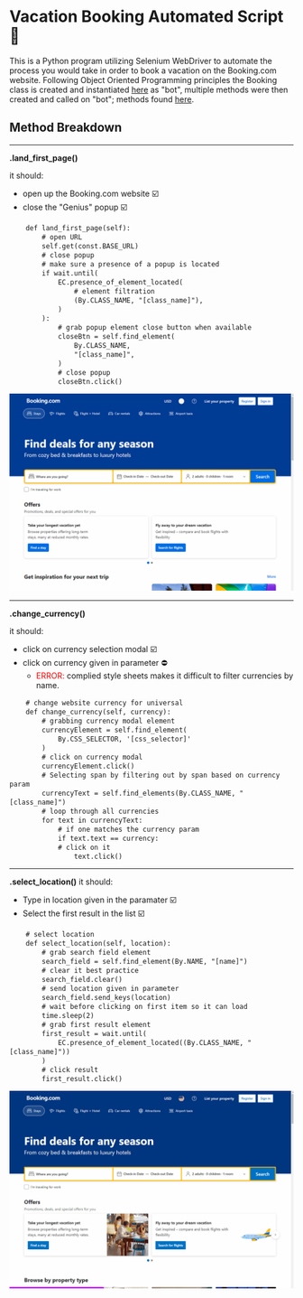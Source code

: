 # Vacation Booking Automated Script 🤖

This is a Python program utilizing Selenium WebDriver to automate the process you would take in order to book a vacation on the Booking.com website. Following Object Oriented Programming principles the Booking class is created and instantiated [here](run.py) as "bot", multiple methods were then created and called on "bot"; methods found [here](booking/booking.py).

## Method Breakdown

---

**.land_first_page()**

it should:

- open up the Booking.com website ☑️
- close the "Genius" popup ☑️

```
    def land_first_page(self):
        # open URL
        self.get(const.BASE_URL)
        # close popup
        # make sure a presence of a popup is located
        if wait.until(
            EC.presence_of_element_located(
                # element filtration
                (By.CLASS_NAME, "[class_name]"),
            )
        ):
            # grab popup element close button when available
            closeBtn = self.find_element(
                By.CLASS_NAME,
                "[class_name]",
            )
            # close popup
            closeBtn.click()
```

![land first page gif](booking/public/land_first_page.gif)

---

**.change_currency()**

it should:

- click on currency selection modal ☑️
- click on currency given in parameter ⛔
  - <span style="color:red">ERROR:</span> complied style sheets makes it difficult to filter currencies by name.

```
    # change website currency for universal
    def change_currency(self, currency):
        # grabbing currency modal element
        currencyElement = self.find_element(
            By.CSS_SELECTOR, '[css_selector]'
        )
        # click on currency modal
        currencyElement.click()
        # Selecting span by filtering out by span based on currency param
        currencyText = self.find_elements(By.CLASS_NAME, "[class_name]")
        # loop through all currencies
        for text in currencyText:
            # if one matches the currency param
            if text.text == currency:
            # click on it
                text.click()

```

---

**.select_location()**
it should:

- Type in location given in the paramater ☑️
- Select the first result in the list ☑️

```
    # select location
    def select_location(self, location):
        # grab search field element
        search_field = self.find_element(By.NAME, "[name]")
        # clear it best practice
        search_field.clear()
        # send location given in parameter
        search_field.send_keys(location)
        # wait before clicking on first item so it can load
        time.sleep(2)
        # grab first result element
        first_result = wait.until(
            EC.presence_of_element_located((By.CLASS_NAME, "[class_name]"))
        )
        # click result
        first_result.click()
```

![select location gif](booking/public/select_location.gif)
